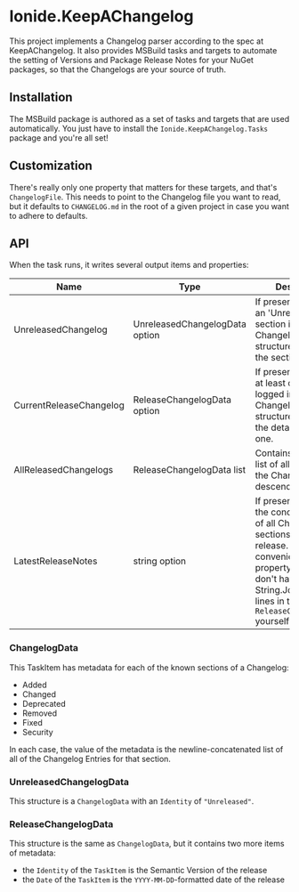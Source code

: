 # Ionide.KeepAChangelog

This project implements a Changelog parser according to the spec at KeepAChangelog. It also provides MSBuild tasks and targets to automate the setting of Versions and Package Release Notes for your NuGet packages, so that the Changelogs are your source of truth.

## Installation

The MSBuild package is authored as a set of tasks and targets that are used automatically.  You just have to install the `Ionide.KeepAChangelog.Tasks` package and you're all set!

## Customization

There's really only one property that matters for these targets, and that's `ChangelogFile`. This needs to point to the Changelog file you want to read, but it defaults to `CHANGELOG.md` in the root of a given project in case you want to adhere to defaults.

## API

When the task runs, it writes several output items and properties:

|Name|Type|Description|
|----|----|-----------|
| UnreleasedChangelog | UnreleasedChangelogData option | If present, there was an 'Unreleased' section in the Changelog. This structure will contain the sections present. |
| CurrentReleaseChangelog | ReleaseChangelogData option | If present, there was at least one released logged in the Changelog. This structure will contain the details of each one. |
| AllReleasedChangelogs | ReleaseChangelogData list | Contains the ordered list of all released in the ChangelogFile, descending. |
| LatestReleaseNotes | string option | If present, contains the concatenated list of all Changelog sections for the latest release. This is a convenience property so that you don't have to String.Join all the lines in the `ReleaseChangelogData` yourself! |

### ChangelogData

This TaskItem has metadata for each of the known sections of a Changelog:

* Added
* Changed
* Deprecated
* Removed
* Fixed
* Security

In each case, the value of the metadata is the newline-concatenated list of all of the Changelog Entries for that section.

### UnreleasedChangelogData

This structure is a `ChangelogData` with an `Identity` of `"Unreleased"`.

### ReleaseChangelogData

This structure is the same as `ChangelogData`, but it contains two more items of metadata:

* the `Identity` of the `TaskItem` is the Semantic Version of the release
* the `Date` of the `TaskItem` is the `YYYY-MM-DD`-formatted date of the release